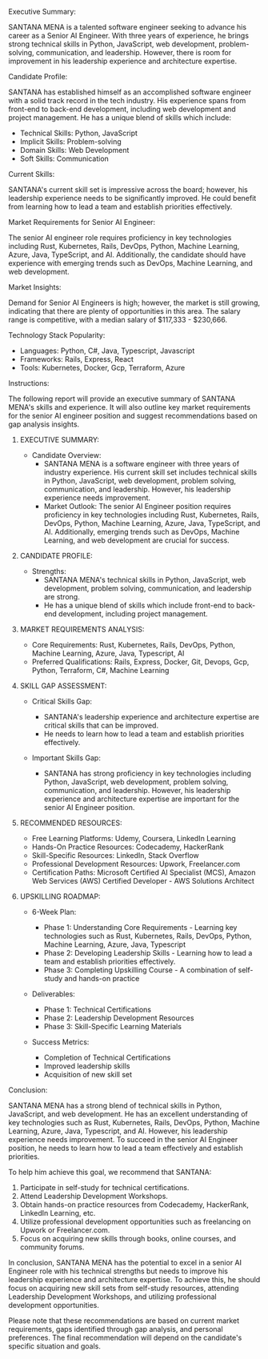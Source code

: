Executive Summary:

SANTANA MENA is a talented software engineer seeking to advance his career as a Senior AI Engineer. With three years of experience, he brings strong technical skills in Python, JavaScript, web development, problem-solving, communication, and leadership. However, there is room for improvement in his leadership experience and architecture expertise.

Candidate Profile:

SANTANA has established himself as an accomplished software engineer with a solid track record in the tech industry. His experience spans from front-end to back-end development, including web development and project management. He has a unique blend of skills which include:

- Technical Skills: Python, JavaScript
- Implicit Skills: Problem-solving
- Domain Skills: Web Development
- Soft Skills: Communication

Current Skills:

SANTANA's current skill set is impressive across the board; however, his leadership experience needs to be significantly improved. He could benefit from learning how to lead a team and establish priorities effectively.

Market Requirements for Senior AI Engineer:

The senior AI engineer role requires proficiency in key technologies including Rust, Kubernetes, Rails, DevOps, Python, Machine Learning, Azure, Java, TypeScript, and AI. Additionally, the candidate should have experience with emerging trends such as DevOps, Machine Learning, and web development.

Market Insights:

Demand for Senior AI Engineers is high; however, the market is still growing, indicating that there are plenty of opportunities in this area. The salary range is competitive, with a median salary of $117,333 - $230,666.

Technology Stack Popularity:
- Languages: Python, C#, Java, Typescript, Javascript
- Frameworks: Rails, Express, React
- Tools: Kubernetes, Docker, Gcp, Terraform, Azure

Instructions:

The following report will provide an executive summary of SANTANA MENA's skills and experience. It will also outline key market requirements for the senior AI engineer position and suggest recommendations based on gap analysis insights.

1. EXECUTIVE SUMMARY:

   - Candidate Overview:
     - SANTANA MENA is a software engineer with three years of industry experience. His current skill set includes technical skills in Python, JavaScript, web development, problem solving, communication, and leadership. However, his leadership experience needs improvement.
     - Market Outlook: The senior AI Engineer position requires proficiency in key technologies including Rust, Kubernetes, Rails, DevOps, Python, Machine Learning, Azure, Java, TypeScript, and AI. Additionally, emerging trends such as DevOps, Machine Learning, and web development are crucial for success.

2. CANDIDATE PROFILE:

   - Strengths:
     - SANTANA MENA's technical skills in Python, JavaScript, web development, problem solving, communication, and leadership are strong.
     - He has a unique blend of skills which include front-end to back-end development, including project management.

3. MARKET REQUIREMENTS ANALYSIS:

   - Core Requirements: Rust, Kubernetes, Rails, DevOps, Python, Machine Learning, Azure, Java, Typescript, AI
   - Preferred Qualifications: Rails, Express, Docker, Git, Devops, Gcp, Python, Terraform, C#, Machine Learning

4. SKILL GAP ASSESSMENT:

   - Critical Skills Gap:
     - SANTANA's leadership experience and architecture expertise are critical skills that can be improved.
     - He needs to learn how to lead a team and establish priorities effectively.

   - Important Skills Gap:
     - SANTANA has strong proficiency in key technologies including Python, JavaScript, web development, problem solving, communication, and leadership. However, his leadership experience and architecture expertise are important for the senior AI Engineer position.

5. RECOMMENDED RESOURCES:

   - Free Learning Platforms: Udemy, Coursera, LinkedIn Learning
   - Hands-On Practice Resources: Codecademy, HackerRank
   - Skill-Specific Resources: LinkedIn, Stack Overflow
   - Professional Development Resources: Upwork, Freelancer.com
   - Certification Paths: Microsoft Certified AI Specialist (MCS), Amazon Web Services (AWS) Certified Developer - AWS Solutions Architect

6. UPSKILLING ROADMAP:

    - 6-Week Plan:
      - Phase 1: Understanding Core Requirements - Learning key technologies such as Rust, Kubernetes, Rails, DevOps, Python, Machine Learning, Azure, Java, Typescript
      - Phase 2: Developing Leadership Skills - Learning how to lead a team and establish priorities effectively.
      - Phase 3: Completing Upskilling Course - A combination of self-study and hands-on practice

    - Deliverables:
      - Phase 1: Technical Certifications
      - Phase 2: Leadership Development Resources
      - Phase 3: Skill-Specific Learning Materials

    - Success Metrics:
      - Completion of Technical Certifications
      - Improved leadership skills
      - Acquisition of new skill set

Conclusion:

SANTANA MENA has a strong blend of technical skills in Python, JavaScript, and web development. He has an excellent understanding of key technologies such as Rust, Kubernetes, Rails, DevOps, Python, Machine Learning, Azure, Java, Typescript, and AI. However, his leadership experience needs improvement. To succeed in the senior AI Engineer position, he needs to learn how to lead a team effectively and establish priorities.

To help him achieve this goal, we recommend that SANTANA:

1. Participate in self-study for technical certifications.
2. Attend Leadership Development Workshops.
3. Obtain hands-on practice resources from Codecademy, HackerRank, LinkedIn Learning, etc.
4. Utilize professional development opportunities such as freelancing on Upwork or Freelancer.com.
5. Focus on acquiring new skills through books, online courses, and community forums.

In conclusion, SANTANA MENA has the potential to excel in a senior AI Engineer role with his technical strengths but needs to improve his leadership experience and architecture expertise. To achieve this, he should focus on acquiring new skill sets from self-study resources, attending Leadership Development Workshops, and utilizing professional development opportunities.

Please note that these recommendations are based on current market requirements, gaps identified through gap analysis, and personal preferences. The final recommendation will depend on the candidate's specific situation and goals.